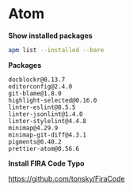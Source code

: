 # Atom

**Show installed packages**

```bash
apm list --installed --bare
```

**Packages**

```
docblockr@0.13.7
editorconfig@2.4.0
git-blame@1.8.0
highlight-selected@0.16.0
linter-eslint@8.5.5
linter-jsonlint@1.4.0
linter-stylelint@4.4.8
minimap@4.29.9
minimap-git-diff@4.3.1
pigments@0.40.2
prettier-atom@0.56.6
```

**Install FIRA Code Typo**

https://github.com/tonsky/FiraCode
